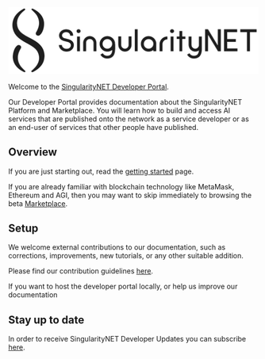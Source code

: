 ![logo](theme/assets/images/layout/logo.png)

Welcome to the [SingularityNET Developer Portal](https://dev.singularitynet.io).

Our Developer Portal provides documentation about the SingularityNET Platform and Marketplace. You will learn how to build and access AI services that are published onto the network as a service developer or as an end-user of services that other people have published.

## Overview

If you are just starting out, read the [getting started](https://dev.singularitynet.io/docs/all/getting-started) page.

If you are already familiar with blockchain technology like MetaMask, Ethereum and AGI, then you may want to skip immediately to browsing the beta [Marketplace](http://beta.singularitynet.io).

## Setup

We welcome external contributions to our documentation, such as corrections, improvements, new tutorials, or any other suitable addition.

Please find our contribution guidelines [here](https://dev.singularitynet.io/docs/contribute/contribution-guidelines).

If you want to host the developer portal locally, or help us improve our documentation 

## Stay up to date

In order to receive SingularityNET Developer Updates you can subscribe [here](https://dev.singularitynet.io/newsletter).